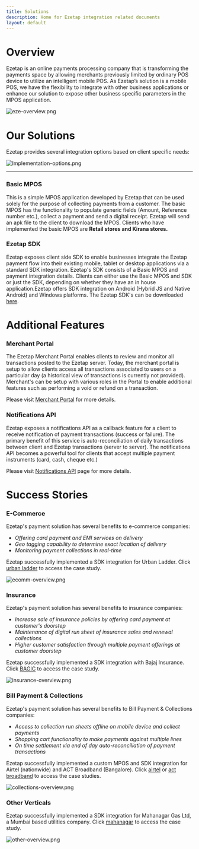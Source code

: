 ```yaml
---
title: Solutions
description: Home for Ezetap integration related documents
layout: default
---
```




# Overview #

Ezetap is an online payments processing company that is transforming the
payments space by allowing merchants previously limited by ordinary POS device
to utilize an intelligent mobile POS. As Ezetap’s solution is a mobile POS, we
have the flexibility to integrate with other business applications or enhance
our solution to expose other business specific parameters in the MPOS
application.

![eze-overview.png]({{site.baseurl}}/images/eze-overview.png)


# Our Solutions #

Ezetap provides several integration options based on client specific needs:


![Implementation-options.png]({{site.baseurl}}/images/Implementation-options.png)

---

### Basic MPOS
This is a simple MPOS application developed by Ezetap that can be used solely for the purpose of collecting payments from a customer. The basic MPOS has the functionality to populate generic fields (Amount, Reference number etc.), collect a payment and send a digital receipt. Ezetap will send an apk file to the client to download the MPOS. Clients who have implemented the basic MPOS are **Retail stores and Kirana stores.**

### Ezetap SDK 
Ezetap exposes client side SDK to enable businesses integrate the Ezetap payment flow into their existing mobile, tablet or desktop applications via a standard SDK integration. Ezetap's SDK consists of a Basic MPOS and payment integration details. Clients can either use the Basic MPOS and SDK or just the SDK, depending on whether they have an in house application.Ezetap offers SDK integration on Android (Hybrid JS and Native Android) and Windows platforms. The Ezetap SDK's can be downloaded [here](http://docs.ezetap.com).  


# Additional Features #

### Merchant Portal
The Ezetap Merchant Portal enables clients to review and monitor all transactions posted to the Ezetap server. Today, the merchant portal is setup to allow clients access all transactions associated to users on a particular day (a historical view of transactions is currently not provided). Merchant's can be setup with various roles in the Portal to enable additional features such as performing a void or refund on a transaction. 

Please visit [Merchant Portal](http://docs.ezetap.com/pages/server-merchant-portal.html) for more details.

### Notifications API
Ezetap exposes a notifications API as a callback feature for a client to receive notification of payment transactions (success or failure). The primary benefit of this service is auto-reconciliation of daily transactions between client and Ezetap transactions (server to server). The notifications API becomes a powerful tool for clients that accept multiple payment instruments (card, cash, cheque etc.)

Please visit [Notifications API](http://docs.ezetap.com/pages/server-notification-api.html) page for more details.

# Success Stories #

### E-Commerce
Ezetap's payment solution has several benefits to e-commerce companies:


- *Offering card payment and EMI services on delivery*
- *Geo tagging capability to determine exact location of delivery*
- *Monitoring payment collections in real-time*

Ezetap successfully implemented a SDK integration for Urban Ladder. Click [urban ladder]({{site.baseurl}}/pages/urban-ladder.html) to access the case study. 
 
![ecomm-overview.png]({{site.baseurl}}/images/ecomm-overview.png)

### Insurance
Ezetap's payment solution has several benefits to insurance companies:

- *Increase sale of insurance policies by offering card payment at customer's doorstep*
- *Maintenance of  digital run sheet of insurance sales and renewal collections*
- *Higher customer satisfaction through multiple payment offerings at customer doorstep* 

Ezetap successfully implemented a SDK integration with Bajaj Insurance. Click [BAGIC](http://site.ezetap.com/bajaj-alliance-case-study) to access the case study.

![insurance-overview.png]({{site.baseurl}}/images/insurance-overview.png)

### Bill Payment & Collections
Ezetap's payment solution has several benefits to Bill Payment & Collections companies:

- *Access to collection run sheets offline on mobile device and collect payments*
- *Shopping cart functionality to make payments against multiple lines*
- *On time settlement via end of day auto-reconciliation of payment transactions*

Ezetap successfully implemented a custom MPOS and SDK integration for Airtel (nationwide) and ACT Broadband (Bangalore). Click [airtel]({{site.baseurl}}/pages/airtel.html) or [act broadband]({{site.baseurl}}/pages/act-broadband.html) to access the case studies.

![collections-overview.png]({{site.baseurl}}/images/collections-overview.png)

### Other Verticals

Ezetap successfully implemented a SDK integration for Mahanagar Gas Ltd, a Mumbai based utilities company. Click [mahanagar]({{site.baseurl}}/pages/mahanagar.html) to access the case study.
  
![other-overview.png]({{site.baseurl}}/images/other-overview.png)
